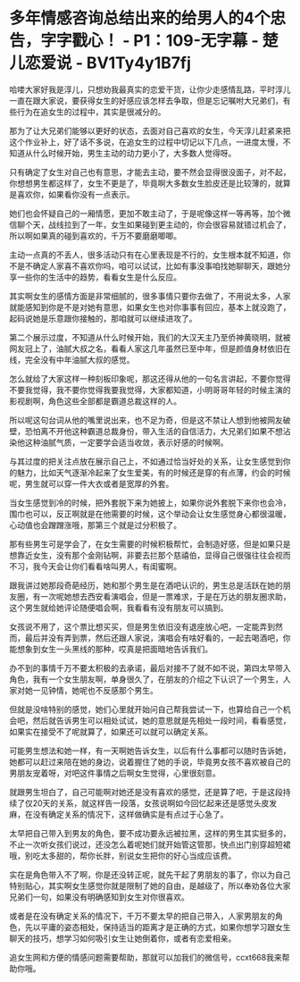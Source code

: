 # 多年情感咨询总结出来的给男人的4个忠告，字字戳心！ - P1：109-无字幕 - 楚儿恋爱说 - BV1Ty4y1B7fj

哈喽大家好我是淳儿，只想劝我最真实的恋爱干货，让你少走感情乱路，平时淳儿一直在跟大家说，要获得女生的好感应该怎样去争取，但是忘记嘱咐大兄弟们，有些行为在追女生的过程中，其实是很减分的。

那为了让大兄弟们能够以更好的状态，去面对自己喜欢的女生，今天淳儿赶紧来把这个作业补上，好了话不多说，在追女生的过程中切记以下几点，一进度太慢，不知道从什么时候开始，男生主动的动力更小了，大多数人觉得呀。

只有确定了女生对自己也有意思，才能去主动，要不然会显得很没面子，对不起，你想想男生都这样了，女生不更是了，毕竟啊大多数女生脸皮还是比较薄的，就算是喜欢你，如果看你没有一点表示。

她们也会怀疑自己的一厢情愿，更加不敢主动了，于是呢像这样一等再等，加个微信聊个天，战线拉到了一年，女生如果碰到更主动的，你会很容易就错过机会了，所以啊如果真的碰到喜欢的，千万不要磨磨唧唧。

主动一点真的不丢人，很多活动只有在心里表现是不行的，女生根本就不知道，你不是不确定人家喜不喜欢你吗，咱可以试试，比如有事没事咱找她聊聊天，跟她分享一些你的生活中的趋势，看看女生是什么反应。

其实啊女生的感情方面是非常细腻的，很多事情只要你去做了，不用说太多，人家就能感知到你是不是对她有意思，如果女生也对你事事有回应，基本上就没跑了，起码说她是乐意跟你接触的，那咱就可以继续进攻了。

第二个展示过度，不知道从什么时候开始，我们的大汉天主乃至侨神黄晓明，就被网友冠上了，油腻大叔之名，看看人家这几年虽然已至中年，但是颜值身材依旧在线，完全没有中年油腻大叔的感觉。

怎么就给了大家这样一种刻板印象呢，那这还得从他的一句名言讲起，不要你觉得不要我觉得，我不要你觉得我要我觉得，大家都知道，小明哥哥年轻的时候主演的影视剧啊，角色这些全部都是霸道总裁这样的人。

所以呢这句台词从他的嘴里说出来，也不足为奇，但是这不禁让人想到他被网友破壁，恐怕离不开他这种霸道总裁身份，带入生活的自信活力，大兄弟们如果不想沾染他这种油腻气质，一定要学会适当收敛，表示好感的时候啊。

与其过度的把关注点放在展示自己上，不如通过恰当好处的关系，让女生感觉到你的魅力，比如天气逐渐冷起来了女生爱美，有的时候还是穿的有点薄，约会的时候呢，男生就可以穿一件大衣或者是宽厚的外套。

当女生感觉到冷的时候，把外套脱下来为她披上，如果你说外套脱下来你也会冷，围巾也可以，反正啊就是在他需要的时候，这个举动会让女生感觉身心都很温暖，心动值也会蹭蹭涨哦，那第三个就是过分积极了。

那有些男生可是学会了，在女生需要的时候积极帮忙，会制造好感，但是如果只是想靠近女生，没有那个金刚钻啊，非要去拦那个慈禧伯，显得自己很强往往会视而不习，我今天会让你们看看啥叫男人，有闺蜜啊。

跟我讲过她那段奇葩经历，她和那个男生是在酒吧认识的，男生总是活跃在她的朋友圈，有一次呢她想去西安看演唱会，但是一票难求，于是在万达的朋友圈求助，这个男生就给她评论随便唱会啊，我看看有没有朋友可以搞到。

女孩说不用了，这个票比想买买，但是男生依旧没有退座放心吧，一定能弄到然而，最后并没有弄到票，然后还跟人家说，演唱会有啥好看的，一起去喝酒吧，你能想象到女生一头黑线的那种，哎真是把面暗地告诉我们。

办不到的事情千万不要太积极的去承诺，最后对接不了就不如不说，第四太早带入角色，我有一个女生朋友啊，单身很久了，在朋友的介绍之下认识了一个男生，人家对她一见钟情，她呢也不反感那个男生。

但就是没啥特别的感觉，她们心里就开始问自己帮我尝试一下，也算给自己一个机会吧，然后就告诉男生可以相处试试，她的意思就是先相处一段时间，看看感觉，如果实在接受不了呢就算了，如果还可以就可以确定关系。

可能男生想法和她一样，有一天啊她告诉女生，以后有什么事都可以随时告诉她，她都可以赶过来陪在她的身边，说着握住了她的手说，毕竟男女孩不喜欢被自己的男朋友宠着呀，对吧这件事情之后啊女生觉得，心里很刻意。

就跟男生坦白了，自己可能啊对她还是没有喜欢的感觉，还是算了吧，于是这段持续了仅20天的关系，就这样告一段落，女孩说啊如今回忆起来还是感觉头皮发麻，在没有确定关系的情况下，这样做确实是有点过于心急了。

太早把自己带入到男友的角色，要不成功要永远被拉黑，这样的男生其实挺多的，不止一次听女孩们说过，还没怎么着呢她们就开始管这管那，快点出门别穿超短裙哦，别吃太多甜的，帮你长胖，别说女生把你的好心当成应该费。

实在是角色带入不了啊，你是还没转正呢，就先干起了男朋友的事了，你以为自己特别贴心，其实啊女生感觉你就是限制了她的自由，是越级了，所以奉劝各位大家兄弟们一句，如果没有明确感知到女生对你很喜欢。

或者是在没有确定关系的情况下，千万不要太早的把自己带入，人家男朋友的角色，先以平庸的姿态相处，保持适当的距离才是正确的方式，如果你想学习跟女生聊天的技巧，想学习如何吸引女生让她倒着你，或者有恋爱相亲。

追女生网和方便的情感问题需要帮助，那就可以加我们的微信号，ccxt668我来帮助你哦。